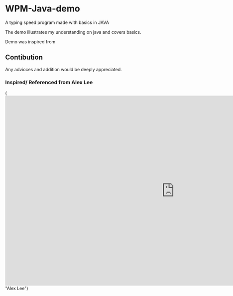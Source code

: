 # WPM-Java-demo
A typing speed program made with basics in JAVA

The demo illustrates my understanding on java and covers basics.

Demo was inspired from 

## Contibution 

Any advioces and addition would be deeply appreciated.

### Inspired/ Referenced from Alex Lee
(<iframe width="1086" height="611" src="https://www.youtube.com/embed/Dzx0-9cTIMc" frameborder="0" allow="accelerometer; autoplay; clipboard-write; encrypted-media; gyroscope; picture-in-picture" allowfullscreen></iframe> "Alex Lee")
